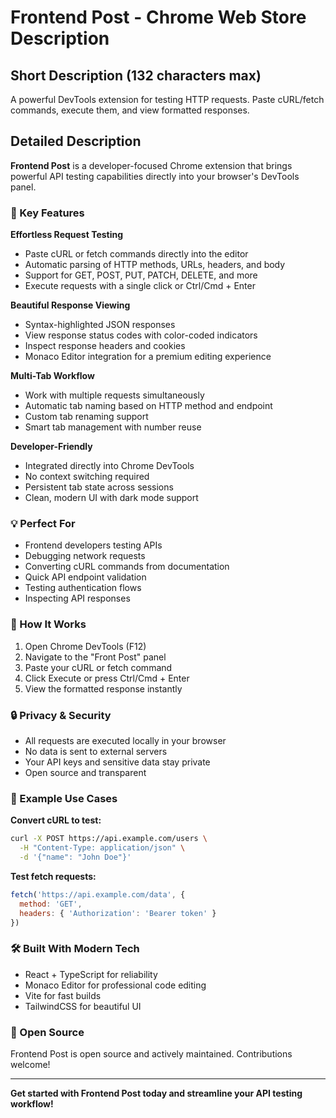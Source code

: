 # Frontend Post - Chrome Web Store Description

## Short Description (132 characters max)
A powerful DevTools extension for testing HTTP requests. Paste cURL/fetch commands, execute them, and view formatted responses.

## Detailed Description

**Frontend Post** is a developer-focused Chrome extension that brings powerful API testing capabilities directly into your browser's DevTools panel.

### 🚀 Key Features

**Effortless Request Testing**
- Paste cURL or fetch commands directly into the editor
- Automatic parsing of HTTP methods, URLs, headers, and body
- Support for GET, POST, PUT, PATCH, DELETE, and more
- Execute requests with a single click or Ctrl/Cmd + Enter

**Beautiful Response Viewing**
- Syntax-highlighted JSON responses
- View response status codes with color-coded indicators
- Inspect response headers and cookies
- Monaco Editor integration for a premium editing experience

**Multi-Tab Workflow**
- Work with multiple requests simultaneously
- Automatic tab naming based on HTTP method and endpoint
- Custom tab renaming support
- Smart tab management with number reuse

**Developer-Friendly**
- Integrated directly into Chrome DevTools
- No context switching required
- Persistent tab state across sessions
- Clean, modern UI with dark mode support

### 💡 Perfect For

- Frontend developers testing APIs
- Debugging network requests
- Converting cURL commands from documentation
- Quick API endpoint validation
- Testing authentication flows
- Inspecting API responses

### 🎯 How It Works

1. Open Chrome DevTools (F12)
2. Navigate to the "Front Post" panel
3. Paste your cURL or fetch command
4. Click Execute or press Ctrl/Cmd + Enter
5. View the formatted response instantly

### 🔒 Privacy & Security

- All requests are executed locally in your browser
- No data is sent to external servers
- Your API keys and sensitive data stay private
- Open source and transparent

### 📝 Example Use Cases

**Convert cURL to test:**
```bash
curl -X POST https://api.example.com/users \
  -H "Content-Type: application/json" \
  -d '{"name": "John Doe"}'
```

**Test fetch requests:**
```javascript
fetch('https://api.example.com/data', {
  method: 'GET',
  headers: { 'Authorization': 'Bearer token' }
})
```

### 🛠️ Built With Modern Tech

- React + TypeScript for reliability
- Monaco Editor for professional code editing
- Vite for fast builds
- TailwindCSS for beautiful UI

### 📖 Open Source

Frontend Post is open source and actively maintained. Contributions welcome!

---

**Get started with Frontend Post today and streamline your API testing workflow!**
